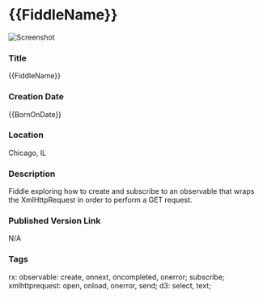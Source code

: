 {{FiddleName}}
======

![Screenshot](screenshot.png)


### Title

{{FiddleName}}


### Creation Date

{{BornOnDate}}


### Location

Chicago, IL


### Description

Fiddle exploring how to create and subscribe to an observable that wraps the XmlHttpRequest in order to perform
a GET request.


### Published Version Link

N/A


### Tags

rx: observable: create, onnext, oncompleted, onerror; subscribe;
xmlhttprequest: open, onload, onerror, send;
d3: select, text;
